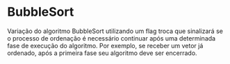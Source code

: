 # BubbleSort
Variação do algoritmo BubbleSort utilizando um
flag troca que sinalizará se o processo de ordenação é necessário
continuar após uma determinada fase de execução do algoritmo. Por exemplo, se
receber um vetor já ordenado, após a primeira fase seu algoritmo deve ser
encerrado.

